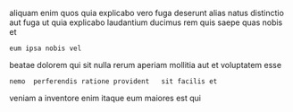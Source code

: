 <!--
title: Enterprise-wide radical circuit
author: Meaghan
date: 2014-10-27-1301
link: 2014-10-27-1301-enterprise-wide-radical-circuit
tags: [OSX,PNG,rainbows,PHP]
-->

aliquam enim  quos quia explicabo vero
fuga deserunt alias  natus distinctio aut
fuga ut     quia explicabo laudantium ducimus
 rem  quis  saepe quas nobis et
 	eum ipsa nobis vel 
beatae dolorem  qui  sit  nulla rerum aperiam
 mollitia aut  et voluptatem esse
 	nemo  perferendis ratione provident   sit facilis et
veniam a inventore enim itaque  eum
maiores est qui 